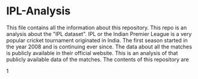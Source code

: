 # IPL-Analysis
This file contains all the information about this repository.
This repo is an analysis about the "IPL dataset". IPL or the Indian Premier League is a very popular cricket tournament originated in India. The first season started in the year 2008 and is continuing ever since. The data about all the matches is publicly available in their official website. This is an analysis of that publicly available data of the matches. 
The contents of this repository are

1

